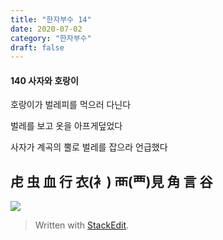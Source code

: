 ```yaml
---
title: "한자부수 14"
date: 2020-07-02
category: "한자부수"
draft: false
---
```

#### 140 사자와 호랑이

호랑이가  벌레피를  먹으러  다닌다

벌레를  보고  옷을  아프게덮었다

사자가 계곡의 뿔로 벌레를 잡으라 언급했다

## 虍 虫 血 行 衣(衤) 襾(覀)見 角 言 谷
![](https://i.ibb.co/0QP1PkS/140.png)

> Written with [StackEdit](https://stackedit.io/).
<!--stackedit_data:
eyJoaXN0b3J5IjpbLTEwMjY1MDUzMjgsNDkxNTM0OThdfQ==
-->